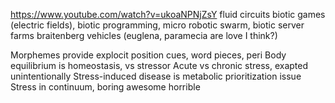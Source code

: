 https://www.youtube.com/watch?v=ukoaNPNjZsY
fluid circuits
biotic games (electric fields), biotic programming, micro robotic swarm, biotic server farms
braitenberg vehicles (euglena, paramecia are love I think?)

Morphemes provide explocit position cues, word pieces, peri
Body equilibrium is homeostasis, vs stressor
Acute vs chronic stress, exapted unintentionally
Stress-induced disease is metabolic prioritization issue
Stress in continuum, boring awesome horrible

